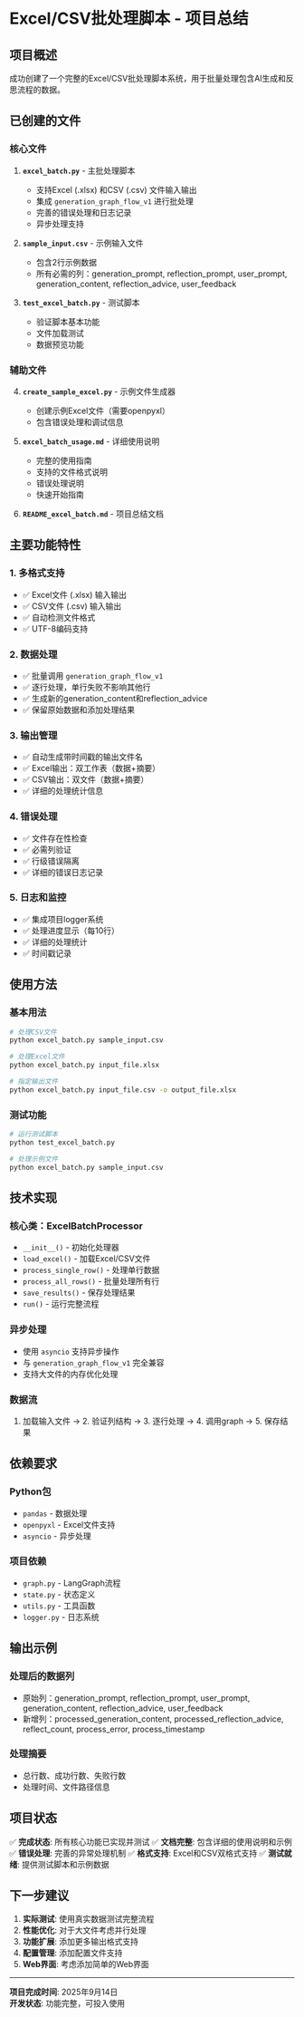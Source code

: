 # Excel/CSV批处理脚本 - 项目总结

## 项目概述

成功创建了一个完整的Excel/CSV批处理脚本系统，用于批量处理包含AI生成和反思流程的数据。

## 已创建的文件

### 核心文件
1. **`excel_batch.py`** - 主批处理脚本
   - 支持Excel (.xlsx) 和CSV (.csv) 文件输入输出
   - 集成 `generation_graph_flow_v1` 进行批处理
   - 完善的错误处理和日志记录
   - 异步处理支持

2. **`sample_input.csv`** - 示例输入文件
   - 包含2行示例数据
   - 所有必需的列：generation_prompt, reflection_prompt, user_prompt, generation_content, reflection_advice, user_feedback

3. **`test_excel_batch.py`** - 测试脚本
   - 验证脚本基本功能
   - 文件加载测试
   - 数据预览功能

### 辅助文件
4. **`create_sample_excel.py`** - 示例文件生成器
   - 创建示例Excel文件（需要openpyxl）
   - 包含错误处理和调试信息

5. **`excel_batch_usage.md`** - 详细使用说明
   - 完整的使用指南
   - 支持的文件格式说明
   - 错误处理说明
   - 快速开始指南

6. **`README_excel_batch.md`** - 项目总结文档

## 主要功能特性

### 1. 多格式支持
- ✅ Excel文件 (.xlsx) 输入输出
- ✅ CSV文件 (.csv) 输入输出
- ✅ 自动检测文件格式
- ✅ UTF-8编码支持

### 2. 数据处理
- ✅ 批量调用 `generation_graph_flow_v1`
- ✅ 逐行处理，单行失败不影响其他行
- ✅ 生成新的generation_content和reflection_advice
- ✅ 保留原始数据和添加处理结果

### 3. 输出管理
- ✅ 自动生成带时间戳的输出文件名
- ✅ Excel输出：双工作表（数据+摘要）
- ✅ CSV输出：双文件（数据+摘要）
- ✅ 详细的处理统计信息

### 4. 错误处理
- ✅ 文件存在性检查
- ✅ 必需列验证
- ✅ 行级错误隔离
- ✅ 详细的错误日志记录

### 5. 日志和监控
- ✅ 集成项目logger系统
- ✅ 处理进度显示（每10行）
- ✅ 详细的处理统计
- ✅ 时间戳记录

## 使用方法

### 基本用法
```bash
# 处理CSV文件
python excel_batch.py sample_input.csv

# 处理Excel文件
python excel_batch.py input_file.xlsx

# 指定输出文件
python excel_batch.py input_file.csv -o output_file.xlsx
```

### 测试功能
```bash
# 运行测试脚本
python test_excel_batch.py

# 处理示例文件
python excel_batch.py sample_input.csv
```

## 技术实现

### 核心类：ExcelBatchProcessor
- `__init__()` - 初始化处理器
- `load_excel()` - 加载Excel/CSV文件
- `process_single_row()` - 处理单行数据
- `process_all_rows()` - 批量处理所有行
- `save_results()` - 保存处理结果
- `run()` - 运行完整流程

### 异步处理
- 使用 `asyncio` 支持异步操作
- 与 `generation_graph_flow_v1` 完全兼容
- 支持大文件的内存优化处理

### 数据流
1. 加载输入文件 → 2. 验证列结构 → 3. 逐行处理 → 4. 调用graph → 5. 保存结果

## 依赖要求

### Python包
- `pandas` - 数据处理
- `openpyxl` - Excel文件支持
- `asyncio` - 异步处理

### 项目依赖
- `graph.py` - LangGraph流程
- `state.py` - 状态定义
- `utils.py` - 工具函数
- `logger.py` - 日志系统

## 输出示例

### 处理后的数据列
- 原始列：generation_prompt, reflection_prompt, user_prompt, generation_content, reflection_advice, user_feedback
- 新增列：processed_generation_content, processed_reflection_advice, reflect_count, process_error, process_timestamp

### 处理摘要
- 总行数、成功行数、失败行数
- 处理时间、文件路径信息

## 项目状态

✅ **完成状态**: 所有核心功能已实现并测试
✅ **文档完整**: 包含详细的使用说明和示例
✅ **错误处理**: 完善的异常处理机制
✅ **格式支持**: Excel和CSV双格式支持
✅ **测试就绪**: 提供测试脚本和示例数据

## 下一步建议

1. **实际测试**: 使用真实数据测试完整流程
2. **性能优化**: 对于大文件考虑并行处理
3. **功能扩展**: 添加更多输出格式支持
4. **配置管理**: 添加配置文件支持
5. **Web界面**: 考虑添加简单的Web界面

---

**项目完成时间**: 2025年9月14日  
**开发状态**: 功能完整，可投入使用
